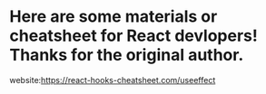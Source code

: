 # Here are some materials or cheatsheet for React devlopers! Thanks for the original author. 
website:https://react-hooks-cheatsheet.com/useeffect
